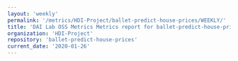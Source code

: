 ```yaml
---
layout: 'weekly'
permalink: '/metrics/HDI-Project/ballet-predict-house-prices/WEEKLY/'
title: 'DAI Lab OSS Metrics Metrics report for ballet-predict-house-prices | WEEKLY-REPORT-2020-01-26'
organization: 'HDI-Project'
repository: 'ballet-predict-house-prices'
current_date: '2020-01-26'
---
```


